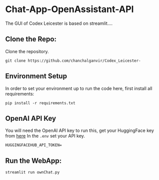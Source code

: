 # Chat-App-OpenAssistant-API
The GUI of Codex Leicester is based on streamlit....

## Clone the Repo:
Clone the repository. 
```shell
git clone https://github.com/chanchalganvir/Codex_Leicester-
```

## Environment Setup
In order to set your environment up to run the code here, first install all requirements:

```shell
pip install -r requirements.txt
```

## OpenAI API Key 

You will need the OpenAI API key to run this, get your HuggingFace key from [here](https://huggingface.co/settings/tokens)
In the `.env` set your API key. 

```shell
HUGGINGFACEHUB_API_TOKEN=
```

## Run the WebApp:

```shell
streamlit run ownChat.py
```
